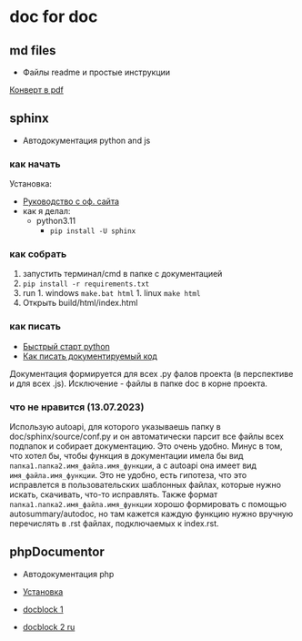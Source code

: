 # doc for doc

## md files

- Файлы readme и простые инструкции

[Конверт в pdf](https://github.com/normanlorrain/mdpdf)

## sphinx

- Автодокументация python and js

### как начать

Установка:

- [Руководство с оф. сайта](http://https://www.sphinx-doc.org/en/master/usage/installation.html "Руководство с оф. сайта")
- как я делал:
  - python3.11
    - `pip install -U sphinx`

### как собрать

1. запустить терминал/cmd в папке с документацией
1. `pip install -r requirements.txt`
1. run 1. windows
   `make.bat html` 1. linux
   `make html`
1. Открыть build/html/index.html

### как писать

- [Быстрый старт python](https://www.sphinx-doc.org/en/master/tutorial/index.html "Быстрый старт")
- [Как писать документируемый код](https://www.sphinx-doc.org/en/master/tutorial/describing-code.html)

Документация формируется для всех .py фалов проекта (в перспективе и для всех .js). Исключение - файлы в папке doc в корне проекта.

### что не нравится (13.07.2023)

Использую autoapi, для которого указываешь папку в doc/sphinx/source/conf.py и он автоматически парсит все файлы всех подпапок и собирает документацию. Это очень удобно. Минус в том, что хотел бы, чтобы функция в документации имела бы вид `папка1.папка2.имя_файла.имя_функции`, а с autoapi она имеет вид `имя_файла.имя_функции`. Это не удобно, есть гипотеза, что это исправлется в пользовательских шаблонных файлах, которые нужно искать, скачивать, что-то исправлять.
Также формат `папка1.папка2.имя_файла.имя_функции` хорошо формировать с помощью autosummary/autodoc, но там кажется каждую функцию нужно вручную перечислять в .rst файлах, подключаемых к index.rst.

## phpDocumentor

- Автодокументация php

- [Установка](http://https://docs.phpdoc.org/3.0/guide/getting-started/installing.html "Установка")
- [docblock 1](http://https://docs.phpdoc.org/guide/guides/docblocks.html "docblock 1")
- [docblock 2 ru](http://http://omurashov.ru/docblock-in-php-documentation/ "docblock 2 ru")

